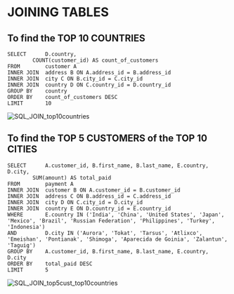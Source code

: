 
# JOINING TABLES 
## To find the TOP 10 COUNTRIES

```
SELECT 		D.country,
		COUNT(customer_id) AS count_of_customers
FROM 		customer A
INNER JOIN 	address B ON A.address_id = B.address_id
INNER JOIN 	city C ON B.city_id = C.city_id
INNER JOIN 	country D ON C.country_id = D.country_id 
GROUP BY 	country
ORDER BY 	count_of_customers DESC
LIMIT 		10
```

![SQL_JOIN_top10countries](https://user-images.githubusercontent.com/104154067/164774710-7afafa55-6431-443a-b750-11411919ea95.png)

## To find the TOP 5 CUSTOMERS of the TOP 10 CITIES

```
SELECT 		A.customer_id, B.first_name, B.last_name, E.country, D.city,
		SUM(amount) AS total_paid
FROM 		payment A
INNER JOIN 	customer B ON A.customer_id = B.customer_id
INNER JOIN 	address C ON B.address_id = C.address_id
INNER JOIN 	city D ON C.city_id = D.city_id
INNER JOIN 	country E ON D.country_id = E.country_id 
WHERE 		E.country IN ('India', 'China', 'United States', 'Japan', 'Mexico', 'Brazil', 'Russian Federation', 'Philippines', 'Turkey', 'Indonesia')
AND 		D.city IN ('Aurora', 'Tokat', 'Tarsus', 'Atlixco', 'Emeishan', 'Pontianak', 'Shimoga', 'Aparecida de Goinia', 'Zalantun', 'Taguig')
GROUP BY 	A.customer_id, B.first_name, B.last_name, E.country, D.city
ORDER BY 	total_paid DESC
LIMIT 		5
```

![SQL_JOIN_top5cust_top10countries](https://user-images.githubusercontent.com/104154067/164775413-8394a992-0662-4b8d-a5b1-9a4df2910935.png)

